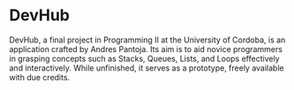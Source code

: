# DevHub
DevHub, a final project in Programming II at the University of Cordoba, is an application crafted by Andres Pantoja. Its aim is to aid novice programmers in grasping concepts such as Stacks, Queues, Lists, and Loops effectively and interactively. While unfinished, it serves as a prototype, freely available with due credits.
